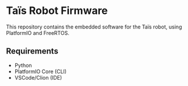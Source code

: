 # Taïs Robot Firmware

This repository contains the embedded software for the Taïs robot, using PlatformIO and FreeRTOS.

## Requirements

- Python
- PlatformIO Core (CLI)
- VSCode/Clion (IDE)
